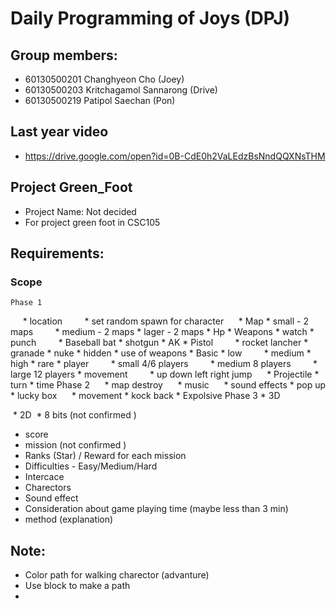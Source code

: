 # Daily Programming of Joys (DPJ)
## Group members:
   * 60130500201 Changhyeon Cho (Joey)
   * 60130500203 Kritchagamol Sannarong (Drive)
   * 60130500219 Patipol Saechan (Pon)

## Last year video
  * https://drive.google.com/open?id=0B-CdE0h2VaLEdzBsNndQQXNsTHM

## Project Green_Foot
  * Project Name: Not decided
  * For project green foot in CSC105

## Requirements:
  ### Scope
    Phase 1
    
      * location
          * set random spawn for character 
      * Map
          * small - 2 maps
          * medium - 2 maps
          * lager - 2 maps
      * Hp
      * Weapons 
          * watch
          * punch
          * Baseball bat
          * shotgun
          * AK
          * Pistol
          * rocket lancher
          * granade
          * nuke
          * hidden
      * use of weapons
          * Basic
          * low
          * medium 
          * high
          * rare
      * player
          * small 4/6 players 
          * medium 8 players
          * large 12 players 
      * movement
          * up down left right jump
      * Projectile 
      * turn
      * time 
    Phase 2
      * map destroy 
      * music
      * sound effects
      * pop up
      * lucky box
      * movement
          * kock back
          * Expolsive
    Phase 3
      * 3D
      
  * 2D
  * 8 bits (not confirmed )
  * score
  * mission (not confirmed )
  * Ranks (Star) / Reward for each mission
  * Difficulties - Easy/Medium/Hard
  * Intercace
  * Charectors
  * Sound effect
  * Consideration about game playing time (maybe less than 3 min)
  * method (explanation)




## Note:
  * Color path for walking charector (advanture)
  * Use block to make a path
  *
